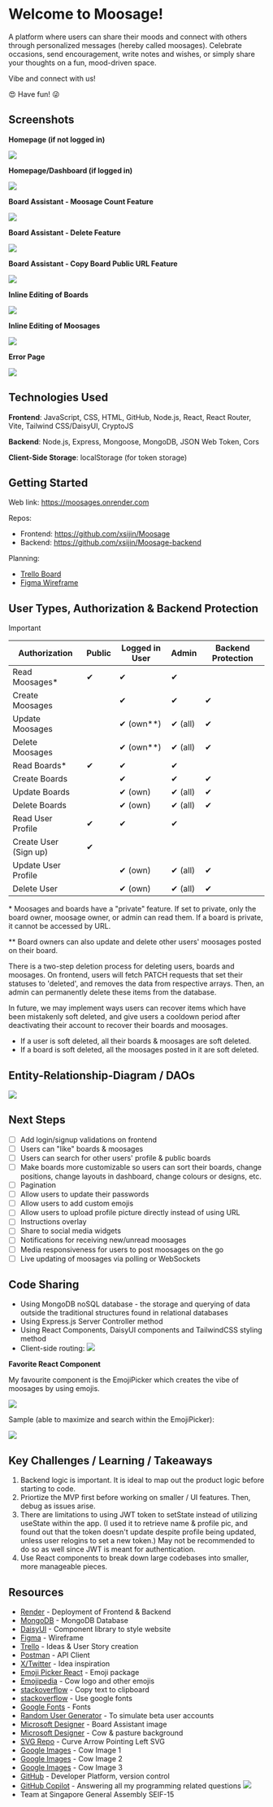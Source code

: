 # Welcome to Moosage!

A platform where users can share their moods and connect with others through personalized messages (hereby called moosages). Celebrate occasions, send encouragement, write notes and wishes, or simply share your thoughts on a fun, mood-driven space.

Vibe and connect with us!

:heart_eyes: Have fun! :stuck_out_tongue_winking_eye:

## Screenshots

**Homepage (if not logged in)**

<img src="/src/assets/images/homepage.png">

**Homepage/Dashboard (if logged in)**

<img src="/src/assets/images/dashboard.png">

**Board Assistant - Moosage Count Feature**

<img src="/src/assets/images/count.png">

**Board Assistant - Delete Feature**

<img src="/src/assets/images/boardassist.png">

**Board Assistant - Copy Board Public URL Feature**

<img src="/src/assets/images/copy.png">

**Inline Editing of Boards**

<img src="/src/assets/images/editboard.png">

**Inline Editing of Moosages**

<img src="/src/assets/images/editmoosage.png">

**Error Page**

<img src="/src/assets/images/errorpage.png">

## Technologies Used

**Frontend**: JavaScript, CSS, HTML, GitHub, Node.js, React, React Router, Vite, Tailwind CSS/DaisyUI, CryptoJS

**Backend**: Node.js, Express, Mongoose, MongoDB, JSON Web Token, Cors

**Client-Side Storage**: localStorage (for token storage)

## Getting Started

Web link: https://moosages.onrender.com

Repos:

- Frontend: https://github.com/xsijin/Moosage
- Backend: https://github.com/xsijin/Moosage-backend

Planning:

- [Trello Board](https://trello.com/b/BwHaFoYE/moosage)
- [Figma Wireframe](https://www.figma.com/file/PlKvJRUu8xNfe1TZ5DivEP/Untitled?type=design&node-id=0-1&mode=design&t=uvptxleRRYVarL6p-0)

## User Types, Authorization & Backend Protection

> [!IMPORTANT]
> | Authorization | Public | Logged in User | Admin | Backend Protection |
> | ----------------- | --------------| -------------- | -------------- | -------------- |
> | Read Moosages* | ✔ | ✔ | ✔ | |
> | Create Moosages | | ✔ | ✔ | ✔ |
> | Update Moosages | | ✔ (own**) | ✔ (all) | ✔ |
> | Delete Moosages | | ✔ (own**) | ✔ (all) | ✔ |
> | Read Boards* | ✔ | ✔ | ✔ | |
> | Create Boards | | ✔ | ✔ | ✔ |
> | Update Boards | | ✔ (own) | ✔ (all) | ✔ |
> | Delete Boards | | ✔ (own) | ✔ (all) | ✔ |
> | Read User Profile | ✔ | ✔ | ✔ | |
> | Create User (Sign up) | ✔ | | | |
> | Update User Profile | | ✔ (own) | ✔ (all) | ✔ |
> | Delete User | | ✔ (own) | ✔ (all) | ✔ |

\* Moosages and boards have a "private" feature. If set to private, only the board owner, moosage owner, or admin can read them. If a board is private, it cannot be accessed by URL.

\*\* Board owners can also update and delete other users' moosages posted on their board.

There is a two-step deletion process for deleting users, boards and moosages. On frontend, users will fetch PATCH requests that set their statuses to 'deleted', and removes the data from respective arrays. Then, an admin can permanently delete these items from the database.

In future, we may implement ways users can recover items which have been mistakenly soft deleted, and give users a cooldown period after deactivating their account to recover their boards and moosages.

- If a user is soft deleted, all their boards & moosages are soft deleted.
- If a board is soft deleted, all the moosages posted in it are soft deleted.

## Entity-Relationship-Diagram / DAOs

<img src="/src/assets/images/ERD.png">

## Next Steps

- [ ] Add login/signup validations on frontend
- [ ] Users can "like" boards & moosages
- [ ] Users can search for other users' profile & public boards
- [ ] Make boards more customizable so users can sort their boards, change positions, change layouts in dashboard, change colours or designs, etc.
- [ ] Pagination
- [ ] Allow users to update their passwords
- [ ] Allow users to add custom emojis
- [ ] Allow users to upload profile picture directly instead of using URL
- [ ] Instructions overlay
- [ ] Share to social media widgets
- [ ] Notifications for receiving new/unread moosages
- [ ] Media responsiveness for users to post moosages on the go
- [ ] Live updating of moosages via polling or WebSockets

## Code Sharing

- Using MongoDB noSQL database - the storage and querying of data outside the traditional structures found in relational databases
- Using Express.js Server Controller method
- Using React Components, DaisyUI components and TailwindCSS styling method
- Client-side routing:
  <img src="/src/assets/images/routing.png">

**Favorite React Component**

My favourite component is the EmojiPicker which creates the vibe of moosages by using emojis.

<img src="/src/assets/images/code.png">

Sample (able to maximize and search within the EmojiPicker):

<img src="/src/assets/images/sample.png">

## Key Challenges / Learning / Takeaways

1. Backend logic is important. It is ideal to map out the product logic before starting to code.
2. Priortize the MVP first before working on smaller / UI features. Then, debug as issues arise.
3. There are limitations to using JWT token to setState instead of utilizing useState within the app. (I used it to retrieve name & profile pic, and found out that the token doesn't update despite profile being updated, unless user relogins to set a new token.) May not be recommended to do so as well since JWT is meant for authentication.
4. Use React components to break down large codebases into smaller, more manageable pieces.

## Resources

- [Render](https://render.com/) - Deployment of Frontend & Backend
- [MongoDB](https://www.mongodb.com/) - MongoDB Database
- [DaisyUI](https://daisyui.com/) - Component library to style website
- [Figma](https://figma.com) - Wireframe
- [Trello](https://trello.com) - Ideas & User Story creation
- [Postman](https://www.postman.com) - API Client
- [X/Twitter](https://twitter.com/) - Idea inspiration
- [Emoji Picker React](https://github.com/ealush/emoji-picker-react#readme) - Emoji package
- [Emojipedia](https://emojipedia.org/cow-face#designs) - Cow logo and other emojis
- [stackoverflow](https://stackoverflow.com/questions/39501289/in-reactjs-how-to-copy-text-to-clipboard) - Copy text to clipboard
- [stackoverflow](https://stackoverflow.com/questions/40769551/how-to-use-google-fonts-in-react-js) - Use google fonts
- [Google Fonts](https://fonts.google.com/share?selection.family=Hachi+Maru+Pop|Mali:ital,wght@0,400;0,500;1,400;1,500|Petit+Formal+Script) - Fonts
- [Random User Generator](https://randomuser.me/api/) - To simulate beta user accounts
- [Microsoft Designer](https://www.bing.com/images/create/a-simple-icon-with-empty-message-board-and-emoji-b/1-65cd9a8b374e4ced95ca0c690a6a10ca?id=foBV9%2blN3ktoPwhE0N%2bxJw%3d%3d&view=detailv2&idpp=genimg&thId=OIG3.EjSxX24LxS4vm3QW5.wy&FORM=GCRIDP&ajaxhist=0&ajaxserp=0) - Board Assistant image
- [Microsoft Designer](https://www.bing.com/images/create/pastel-cow-farm-with-flying-cows2c-more-pasture2c-si/1-65ded403bcc84838ac2e20eb73e2e2dd?id=HKvRuhbjY2JR1byoaF4R8w%3d%3d&view=detailv2&idpp=genimg&thId=OIG4.awixLYZfO0tbiC9bWJR7&FORM=GCRIDP&ajaxhist=0&ajaxserp=0) - Cow & pasture background
- [SVG Repo](https://www.svgrepo.com/svg/11641/curve-arrow-pointing-left) - Curve Arrow Pointing Left SVG
- [Google Images](https://www.google.com/imgres?imgurl=https%3A%2F%2Fmedia.istockphoto.com%2Fid%2F477832804%2Fphoto%2Fsleeping-cows-at-sunrise.jpg%3Fs%3D612x612%26w%3D0%26k%3D20%26c%3DmtPZXS5trDLST4E-IAwhwFqf-JPBodJVOQhEP72tD8s%3D&tbnid=XAzSf482cQBxRM&vet=12ahUKEwiRvr2z58WEAxV_q2MGHZrwDdsQMygCegQIARBa..i&imgrefurl=https%3A%2F%2Fwww.istockphoto.com%2Fphotos%2Fcow-field&docid=akScqRNFl4VzLM&w=612&h=408&q=scenic%20cows%20and%20fields%20wallpaper&ved=2ahUKEwiRvr2z58WEAxV_q2MGHZrwDdsQMygCegQIARBa) - Cow Image 1
- [Google Images](https://www.google.com/imgres?imgurl=https%3A%2F%2Fwww.shutterstock.com%2Fimage-photo%2Fcows-herd-on-grass-field-600nw-2030724431.jpg&tbnid=TJZRiYWFzHJV6M&vet=12ahUKEwiRvr2z58WEAxV_q2MGHZrwDdsQMygFegQIARBh..i&imgrefurl=https%3A%2F%2Fwww.shutterstock.com%2Fsearch%2Fcow-landscape&docid=814uOoc0nRPGQM&w=600&h=399&q=scenic%20cows%20and%20fields%20wallpaper&ved=2ahUKEwiRvr2z58WEAxV_q2MGHZrwDdsQMygFegQIARBh) - Cow Image 2
- [Google Images](https://www.google.com/imgres?imgurl=https%3A%2F%2Fimages.unsplash.com%2Fphoto-1500595046743-cd271d694d30%3Fq%3D80%26w%3D1000%26auto%3Dformat%26fit%3Dcrop%26ixlib%3Drb-4.0.3%26ixid%3DM3wxMjA3fDB8MHxzZWFyY2h8Mnx8Y293c3xlbnwwfHwwfHx8MA%253D%253D&tbnid=FpWkU78RfIlwXM&vet=12ahUKEwiRvr2z58WEAxV_q2MGHZrwDdsQMygNegQIARB0..i&imgrefurl=https%3A%2F%2Funsplash.com%2Fs%2Fphotos%2Fcows&docid=1uXj-MMqWjutDM&w=1000&h=664&q=scenic%20cows%20and%20fields%20wallpaper&ved=2ahUKEwiRvr2z58WEAxV_q2MGHZrwDdsQMygNegQIARB0) - Cow Image 3
- [GitHub](https://github.com/) - Developer Platform, version control
- [GitHub Copilot](https://github.com/features/copilot) - Answering all my programming related questions
  <img src="/src/assets/images/copilot.png">
- Team at Singapore General Assembly SEIF-15
